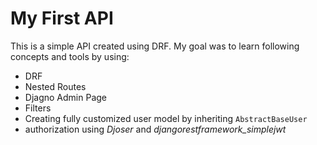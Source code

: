 # My First API
This is a simple API created using DRF. My goal was to learn following concepts and tools by using: 
- DRF
- Nested Routes
- Djagno Admin Page
- Filters
- Creating fully customized user model by inheriting `AbstractBaseUser`
- authorization using *Djoser* and *djangorestframework_simplejwt*

